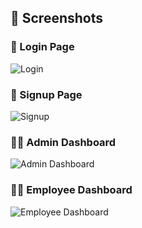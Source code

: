 ## 📸 Screenshots

### 🔐 Login Page
![Login](./screeshort/login.png)

### 📝 Signup Page
![Signup](./screeshort/signup.png)

### 👨‍💼 Admin Dashboard
![Admin Dashboard](./screeshort/logindashboard.png)

### 👨‍🔧 Employee Dashboard
![Employee Dashboard](./screeshort/employeedashboard.png)
